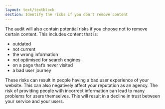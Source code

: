 ```yaml
---
layout: text/textblock
section: Identify the risks if you don't remove content
---
```

The audit will also contain potential risks if you choose not to remove certain content. This includes content that is:
- outdated
- not current
- the wrong information
- not optimised for search engines
- on a page that’s never visited
- a bad user journey

These risks can result in people having a bad user experience of your website. This can also negatively affect your reputation as an agency. The risk of providing people with incorrect information can lead to many problems for users themselves. This will result in a decline in trust between your service and your users.
